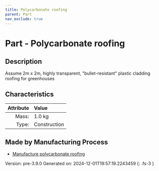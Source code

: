 ```yaml
---
title: Polycarbonate roofing
parent: Part
nav_exclude: true
---
```

# Part - Polycarbonate roofing

## Description
Assume 2m x 2m, highly transparent, &quot;bullet-resistant&quot; plastic cladding&#10;&#9;&#9;&#9;roofing for greenhouses

## Characteristics

| Attribute      | Value |
|--------:|:------|
|Mass:|1.0 kg|
|Type:|Construction|

## Made by Manufacturing Process

- [Manufacture polycarbonate roofing](../process/manufacture-polycarbonate-roofing.html)



Version: pre-3.9.0 Generated on: 2024-12-01T19:57:19.2243459
{: .fs-3 }

